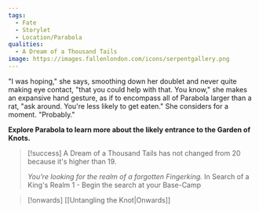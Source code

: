 ```yaml
---
tags:
  - Fate
  - Storylet
  - Location/Parabola
qualities:
  - A Dream of a Thousand Tails
image: https://images.fallenlondon.com/icons/serpentgallery.png
---
```

"I was hoping," she says, smoothing down her doublet and never quite making eye contact, "that you could help with that. You know," she makes an expansive hand gesture, as if to encompass all of Parabola larger than a rat, "ask around. You're less likely to get eaten." She considers for a moment. "Probably."

**Explore Parabola to learn more about the likely entrance to the Garden of Knots.**

> [!success] 
> A Dream of a Thousand Tails has not changed from 20 because it's higher than 19.
> 
> *You're looking for the realm of a forgotten Fingerking.*
> In Search of a King's Realm 1 - Begin the search at your Base-Camp


> [!onwards] [[Untangling the Knot|Onwards]]